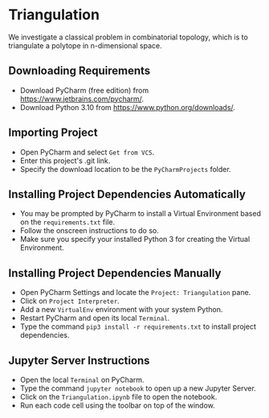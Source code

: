 # Triangulation
We investigate a classical problem in combinatorial topology, which is to triangulate a polytope in n-dimensional space.

## Downloading Requirements
* Download PyCharm (free edition) from https://www.jetbrains.com/pycharm/.
* Download Python 3.10 from https://www.python.org/downloads/.

## Importing Project
* Open PyCharm and select `Get from VCS`.
* Enter this project's .git link.
* Specify the download location to be the `PyCharmProjects` folder.

## Installing Project Dependencies Automatically
- You may be prompted by PyCharm to install a Virtual Environment based on the `requirements.txt` file.
- Follow the onscreen instructions to do so.
- Make sure you specify your installed Python 3 for creating the Virtual Environment.

## Installing Project Dependencies Manually
* Open PyCharm Settings and locate the `Project: Triangulation` pane.
* Click on `Project Interpreter`.
* Add a new `VirtualEnv` environment with your system Python.
* Restart PyCharm and open its local `Terminal`.
* Type the command `pip3 install -r requirements.txt` to install project dependencies.

## Jupyter Server Instructions
* Open the local `Terminal` on PyCharm.
* Type the command `jupyter notebook` to open up a new Jupyter Server.
* Click on the `Triangulation.ipynb` file to open the notebook.
* Run each code cell using the toolbar on top of the window.
